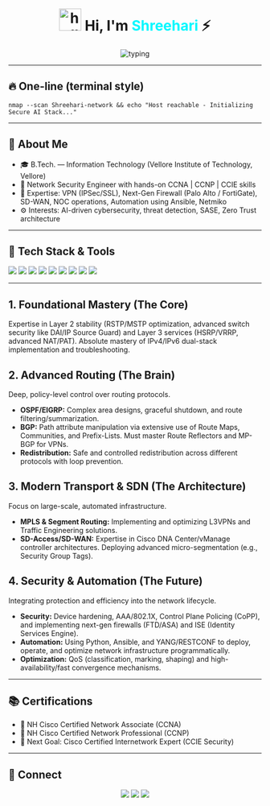 <!-- CODE IT ⚡ — Shreehari | Network Security Engineer | AI & Cybersecurity-->

<h1 align="center">
  <img src="https://media.giphy.com/media/hvRJCLFzcasrR4ia7z/giphy.gif" width="44" alt="hello" />
  Hi, I'm <span style="color:#00f8ff">Shreehari</span> ⚡
</h1>

<p align="center">
  <img src="https://readme-typing-svg.herokuapp.com?font=Fira+Code&size=24&duration=3000&pause=900&color=00FFFF&center=true&vCenter=true&width=760&lines=Network+Security+Engineer+%7C+AI+%26+Cybersecurity;CCNA+%7C+CCNP+%7C+CCIE;VPN+%7C+NextGen+Firewall+%7C+SD-WAN;NOC+%7C+Automation+%7C+Threat+Hunting" alt="typing"/>
</p>

---

## 🔥 One-line (terminal style)
`nmap --scan Shreehari-network && echo "Host reachable - Initializing Secure AI Stack..."`

---

## 🧠 About Me
- 🎓 B.Tech. — Information Technology (Vellore Institute of Technology, Vellore)  
- 💼 Network Security Engineer with hands-on CCNA | CCNP | CCIE skills  
- 🔐 Expertise: VPN (IPSec/SSL), Next-Gen Firewall (Palo Alto / FortiGate), SD-WAN, NOC operations, Automation using Ansible, Netmiko  
- ⚙️ Interests: AI-driven cybersecurity, threat detection, SASE, Zero Trust architecture

---

## 🧰 Tech Stack & Tools
<p align="left">
  <img src="https://img.shields.io/badge/Cisco%20CCNA-1BA0D7?style=for-the-badge&logo=cisco&logoColor=white"/>
  <img src="https://img.shields.io/badge/CCNP-0078D7?style=for-the-badge&logo=cisco&logoColor=white"/>
  <img src="https://img.shields.io/badge/CCIE-2A6CCB?style=for-the-badge&logo=cisco&logoColor=white"/>
  <img src="https://img.shields.io/badge/SD--WAN-00A3E0?style=for-the-badge&logo=cloudflare&logoColor=white"/>
  <img src="https://img.shields.io/badge/Firewall-PaloAlto?style=for-the-badge&logo=paloaltonetworks&logoColor=white"/>
  <img src="https://img.shields.io/badge/Python-3776AB?style=for-the-badge&logo=python&logoColor=white"/>
  <img src="https://img.shields.io/badge/Ansible-EE0000?style=for-the-badge&logo=ansible&logoColor=white"/>
  <img src="https://img.shields.io/badge/GNS3-3587A4?style=for-the-badge&logo=gns3&logoColor=white"/>
  <img src="https://img.shields.io/badge/EVE--NG-1B1B1B?style=for-the-badge&logo=proxmox&logoColor=white"/>
</p>

---

## 1. Foundational Mastery (The Core)
Expertise in Layer 2 stability (RSTP/MSTP optimization, advanced switch security like DAI/IP Source Guard) and Layer 3 services (HSRP/VRRP, advanced NAT/PAT). Absolute mastery of IPv4/IPv6 dual-stack implementation and troubleshooting.

## 2. Advanced Routing (The Brain)
Deep, policy-level control over routing protocols.
- **OSPF/EIGRP:** Complex area designs, graceful shutdown, and route filtering/summarization.
- **BGP:** Path attribute manipulation via extensive use of Route Maps, Communities, and Prefix-Lists. Must master Route Reflectors and MP-BGP for VPNs.
- **Redistribution:** Safe and controlled redistribution across different protocols with loop prevention.

## 3. Modern Transport & SDN (The Architecture)
Focus on large-scale, automated infrastructure.
- **MPLS & Segment Routing:** Implementing and optimizing L3VPNs and Traffic Engineering solutions.
- **SD-Access/SD-WAN:** Expertise in Cisco DNA Center/vManage controller architectures. Deploying advanced micro-segmentation (e.g., Security Group Tags).

## 4. Security & Automation (The Future)
Integrating protection and efficiency into the network lifecycle.
- **Security:** Device hardening, AAA/802.1X, Control Plane Policing (CoPP), and implementing next-gen firewalls (FTD/ASA) and ISE (Identity Services Engine).
- **Automation:** Using Python, Ansible, and YANG/RESTCONF to deploy, operate, and optimize network infrastructure programmatically.
- **Optimization:** QoS (classification, marking, shaping) and high-availability/fast convergence mechanisms.
 


---
## 📚 Certifications

- 📜 NH Cisco Certified Network Associate (CCNA)
- 📜 NH Cisco Certified Network Professional (CCNP)
- 🎯 Next Goal: Cisco Certified Internetwork Expert (CCIE Security)
---

## 🔗 Connect
<p align="center">
  <a href="https://www.linkedin.com/in/shreehari-375b74222" target="_blank"><img src="https://img.shields.io/badge/LinkedIn-0077B5?style=for-the-badge&logo=linkedin" /></a>
  <a href="mailto:shreehari.uhgmail.com"><img src="https://img.shields.io/badge/Email-D14836?style=for-the-badge&logo=gmail" /></a>
  <a href="https://github.com/shreehariuh"><img src="https://img.shields.io/badge/GitHub-181717?style=for-the-badge&logo=github" /></a>
</p>
